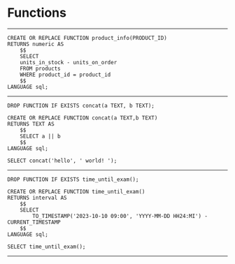 # Functions

--------------


```postgresql
CREATE OR REPLACE FUNCTION product_info(PRODUCT_ID)
RETURNS numeric AS
    $$
    SELECT 
    units_in_stock - units_on_order
    FROM products
    WHERE product_id = product_id
    $$
LANGUAGE sql;
```

--------------

```postgresql
DROP FUNCTION IF EXISTS concat(a TEXT, b TEXT);

CREATE OR REPLACE FUNCTION concat(a TEXT,b TEXT)
RETURNS TEXT AS 
    $$  
    SELECT a || b
    $$
LANGUAGE sql;
```

```postgresql
SELECT concat('hello', ' world! ');
```

---------------

```postgresql
DROP FUNCTION IF EXISTS time_until_exam();

CREATE OR REPLACE FUNCTION time_until_exam()
RETURNS interval AS
    $$
    SELECT 
        TO_TIMESTAMP('2023-10-10 09:00', 'YYYY-MM-DD HH24:MI') - CURRENT_TIMESTAMP
    $$
LANGUAGE sql;
```

```postgresql
SELECT time_until_exam();
```

--------------------
